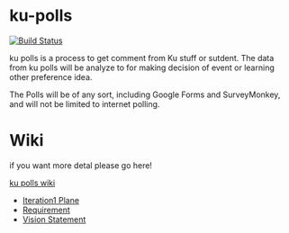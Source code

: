# ku-polls
[![Build Status](https://app.travis-ci.com/TaninDean/ku-polls.svg?branch=iteration2)](https://app.travis-ci.com/TaninDean/ku-polls)

ku polls is a process to get comment from Ku stuff or sutdent. The data from ku polls will be analyze to for making decision of event
or learning other preference idea.

The Polls will be of any sort, including Google Forms and SurveyMonkey, and will not be limited to internet polling.

# Wiki

if you want more detal please go here!

[ku polls wiki](../../wiki/Home)
 * [Iteration1 Plane](../../wiki/Iteration-1-Plan)
 * [Requirement](../../wiki/Requirements)
 * [Vision Statement](../../wiki/Vision-Statement)